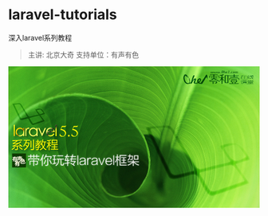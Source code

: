 # laravel-tutorials
深入laravel系列教程
> 主讲: 北京大奇
> 支持单位：有声有色

![第三课封面](https://github.com/advance100/laravel-tutorials/blob/master/resources/assets/images/laravel-for-github.jpg)

